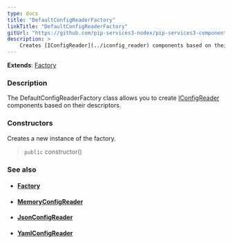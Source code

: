 ```yaml
---
type: docs
title: "DefaultConfigReaderFactory"
linkTitle: "DefaultConfigReaderFactory"
gitUrl: "https://github.com/pip-services3-nodex/pip-services3-components-nodex"
description: >
    Creates [IConfigReader](../iconfig_reader) components based on their descriptors.
---
```


**Extends**: [Factory](../../build/factory)

### Description

The DefaultConfigReaderFactory class allows you to create  [IConfigReader](../iconfig_reader) components based on their descriptors.

### Constructors
Creates a new instance of the factory.

> `public` constructor()


### See also
- #### [Factory](../../build/factory)
- #### [MemoryConfigReader](../memory_config_reader)
- #### [JsonConfigReader](../json_config_reader)
- #### [YamlConfigReader](../yaml_config_reader)
